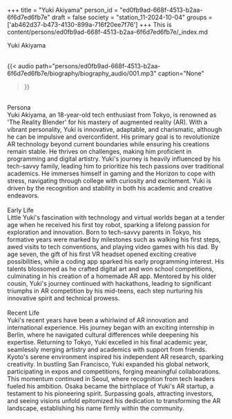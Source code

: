+++
title = "Yuki Akiyama"
person_id = "ed0fb9ad-668f-4513-b2aa-6f6d7ed6fb7e"
draft = false
society = "station_11-2024-10-04"
groups = ['ab462d37-b473-4130-899a-716f20ee7f76']
+++
This is content/persons/ed0fb9ad-668f-4513-b2aa-6f6d7ed6fb7e/_index.md

<script>
(function() {
    const personId = "ed0fb9ad-668f-4513-b2aa-6f6d7ed6fb7e";
    const societyId = "station_11-2024-10-04";

    // Set the selected person and society in localStorage
    localStorage.setItem('selectedPerson', personId);
    localStorage.setItem('selectedSociety', societyId);

    // Automatically set the dropdowns based on this person's data
    const societySelect = document.getElementById('society-select');
    const personSelect = document.getElementById('person-select');

    if (societySelect) {
    societySelect.value = societyId;
    }
    if (personSelect) {
    personSelect.value = personId;
    }
})();
</script><div class="h1_1_right">Yuki Akiyama</div><br>
{{< audio
    path="persons/ed0fb9ad-668f-4513-b2aa-6f6d7ed6fb7e/biography/biography_audio/001.mp3" 
    caption="None"
>}}
<br>
<div class="h2">Persona</div><div class="plain">Yuki Akiyama, an 18-year-old tech enthusiast from Tokyo, is renowned as 'The Reality Blender' for his mastery of augmented reality (AR). With a vibrant personality, Yuki is innovative, adaptable, and charismatic, although he can be impulsive and overconfident. His primary goal is to revolutionize AR technology beyond current boundaries while ensuring his creations remain stable. He thrives on challenges, making him proficient in programming and digital artistry. Yuki's journey is heavily influenced by his tech-savvy family, leading him to prioritize his tech passions over traditional academics. He immerses himself in gaming and the Horizon to cope with stress, navigating through college with curiosity and excitement. Yuki is driven by the recognition and stability in both his academic and creative endeavors.</div><br>
<div class="h2">Early Life</div><div class="plain">Little Yuki's fascination with technology and virtual worlds began at a tender age when he received his first toy robot, sparking a lifelong passion for exploration and innovation. Born to tech-savvy parents in Tokyo, his formative years were marked by milestones such as walking his first steps, awed visits to tech conventions, and playing video games with his dad. By age seven, the gift of his first VR headset opened exciting creative possibilities, while a coding app sparked his early programming interest. His talents blossomed as he crafted digital art and won school competitions, culminating in his creation of a homemade AR app. Mentored by his older cousin, Yuki's journey continued with hackathons, leading to significant triumphs in AR competition by his mid-teens, each step nurturing his innovative spirit and technical prowess.</div><br>
<div class="h2">Recent Life</div><div class="plain">Yuki's recent years have been a whirlwind of AR innovation and international experience. His journey began with an exciting internship in Berlin, where he navigated cultural differences while deepening his expertise. Returning to Tokyo, Yuki excelled in his final academic year, seamlessly merging artistry and academics with support from friends. Kyoto's serene environment inspired his independent AR research, sparking creativity. In bustling San Francisco, Yuki expanded his global network, participating in expos and competitions, forging meaningful collaborations. This momentum continued in Seoul, where recognition from tech leaders fueled his ambition. Osaka became the birthplace of Yuki's AR startup, a testament to his pioneering spirit. Surpassing goals, attracting investors, and seeing visions unfold epitomized his dedication to transforming the AR landscape, establishing his name firmly within the community.</div><br>
